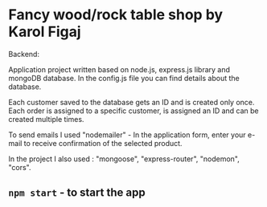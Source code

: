 # Fancy wood/rock table shop by Karol Figaj

Backend:

Application project written based on node.js, express.js library and mongoDB database.
In the config.js file you can find details about the database.

Each customer saved to the database gets an ID and is created only once.
Each order is assigned to a specific customer, is assigned an ID and can be created multiple times.

To send emails I used "nodemailer" - In the application form, enter your e-mail to receive confirmation of the selected product.

In the project I also used : "mongoose", "express-router", "nodemon", "cors".

## `npm start` - to start the app
